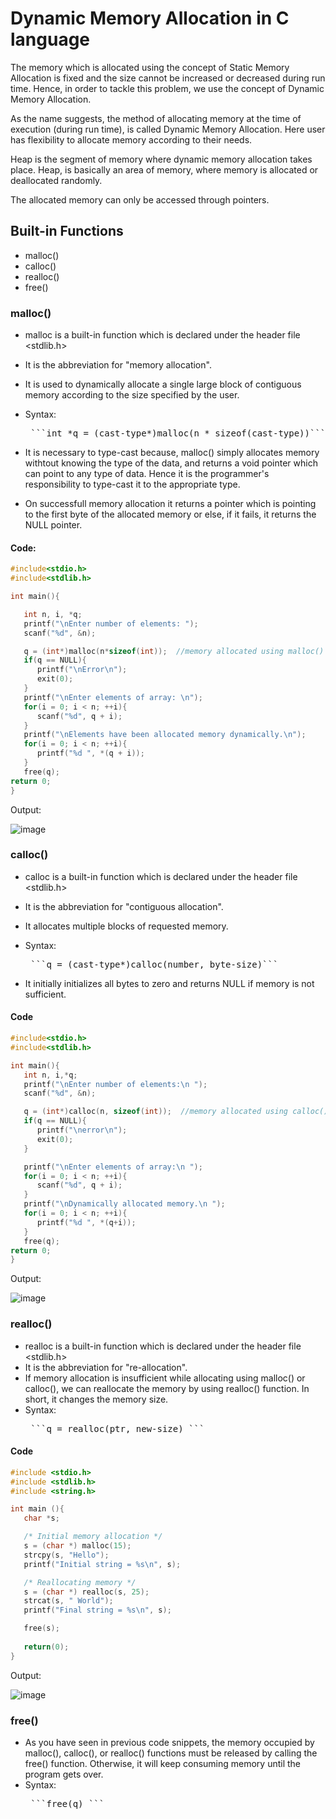 # Dynamic Memory Allocation in C language

The memory which is allocated using the concept of Static Memory Allocation is fixed and the size cannot be increased or decreased during run time. Hence, in order to tackle this problem, we use the concept of Dynamic Memory Allocation.

As the name suggests, the method of allocating memory at the time of execution (during run time), is called Dynamic Memory Allocation. Here user has flexibility to allocate memory according to their needs.

Heap is the segment of memory where dynamic memory allocation takes place. Heap, is basically an area of memory, where memory is allocated or deallocated randomly.

The allocated memory can only be accessed through pointers.

## Built-in Functions

* malloc()
* calloc()
* realloc()
* free()

### malloc()

* malloc is a built-in function which is declared under the header file <stdlib.h>
* It is the abbreviation for "memory allocation". 
* It is used to dynamically allocate a single large block of contiguous memory according to the size specified by the user.
* Syntax:   
    <pre> ```int *q = (cast-type*)malloc(n * sizeof(cast-type))``` where n is the size as mentioned by the user. </pre>  
    
* It is necessary to type-cast because, malloc() simply allocates memory withtout knowing the type of the data, and returns a void pointer which can point to any type of data. Hence it is the programmer's responsibility to type-cast it to the appropriate type.
* On successfull memory allocation it returns a pointer which is pointing to the first byte of the allocated memory or else, if it fails, it returns the NULL pointer. 

#### Code:
```c++
#include<stdio.h>
#include<stdlib.h>

int main(){  

   int n, i, *q;    
   printf("\nEnter number of elements: ");    
   scanf("%d", &n);    

   q = (int*)malloc(n*sizeof(int));  //memory allocated using malloc() function. 
   if(q == NULL){    
      printf("\nError\n");    
      exit(0);    
   }    
   printf("\nEnter elements of array: \n");    
   for(i = 0; i < n; ++i){
      scanf("%d", q + i);    
   }    
   printf("\nElements have been allocated memory dynamically.\n");   
   for(i = 0; i < n; ++i){
      printf("%d ", *(q + i));  
   }    
   free(q);     
return 0;  
}
```

Output:

![image](https://user-images.githubusercontent.com/75472177/134559739-92413508-5bf6-428b-8510-36d5e7c27a65.png)

### calloc()

* calloc is a built-in function which is declared under the header file <stdlib.h>
* It is the abbreviation for "contiguous allocation". 
* It allocates multiple blocks of requested memory.
* Syntax:   
    <pre> ```q = (cast-type*)calloc(number, byte-size)```  </pre>  

* It initially initializes all bytes to zero and returns NULL if memory is not sufficient.    

#### Code

```C++
#include<stdio.h>  
#include<stdlib.h> 

int main(){  
   int n, i,*q;    
   printf("\nEnter number of elements:\n ");    
   scanf("%d", &n);   

   q = (int*)calloc(n, sizeof(int));  //memory allocated using calloc() function  
   if(q == NULL){    
      printf("\nerror\n");    
      exit(0);    
   }    

   printf("\nEnter elements of array:\n ");    
   for(i = 0; i < n; ++i){    
      scanf("%d", q + i);       
   }    
   printf("\nDynamically allocated memory.\n ");    
   for(i = 0; i < n; ++i){    
      printf("%d ", *(q+i));       
   }     
   free(q);    
return 0;  
}
```

Output:

![image](https://user-images.githubusercontent.com/75472177/134561239-bf83bc3e-80d3-4513-bc6d-55c4c00e05da.png)


### realloc()

* realloc is a built-in function which is declared under the header file <stdlib.h>
* It is the abbreviation for "re-allocation". 
* If memory allocation is insufficient while allocating using malloc() or calloc(), we can reallocate the memory by using realloc() function. In short, it changes the memory size.
* Syntax:   
    <pre> ```q = realloc(ptr, new-size) ```  </pre>  
 

#### Code

```c++
#include <stdio.h>
#include <stdlib.h>
#include <string.h>

int main (){
   char *s;

   /* Initial memory allocation */
   s = (char *) malloc(15);
   strcpy(s, "Hello");
   printf("Initial string = %s\n", s);

   /* Reallocating memory */
   s = (char *) realloc(s, 25);
   strcat(s, " World");
   printf("Final string = %s\n", s);

   free(s);
   
   return(0);
}
```
Output:

![image](https://user-images.githubusercontent.com/75472177/134562624-55d2b6ce-e3c2-4053-abe3-977313f0959d.png)

### free()

* As you have seen in previous code snippets, the memory occupied by malloc(), calloc(), or realloc() functions must be released by calling the free() function. Otherwise, it will keep consuming memory until the program gets over.
* Syntax:   
    <pre> ```free(q) ```  </pre>  




